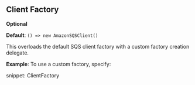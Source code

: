 ## Client Factory

**Optional**

**Default**: `() => new AmazonSQSClient()`

This overloads the default SQS client factory with a custom factory creation delegate.

**Example**: To use a custom factory, specify:

snippet: ClientFactory